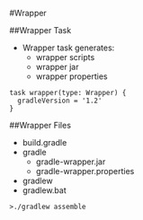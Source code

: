 #Wrapper

##Wrapper Task

* Wrapper task generates:
    * wrapper scripts
    * wrapper jar
    * wrapper properties

<!-- -->

    task wrapper(type: Wrapper) {
      gradleVersion = '1.2'
    }

##Wrapper Files

* build.gradle
* gradle
    * gradle-wrapper.jar
    * gradle-wrapper.properties
* gradlew
* gradlew.bat

<!-- -->

    >./gradlew assemble
